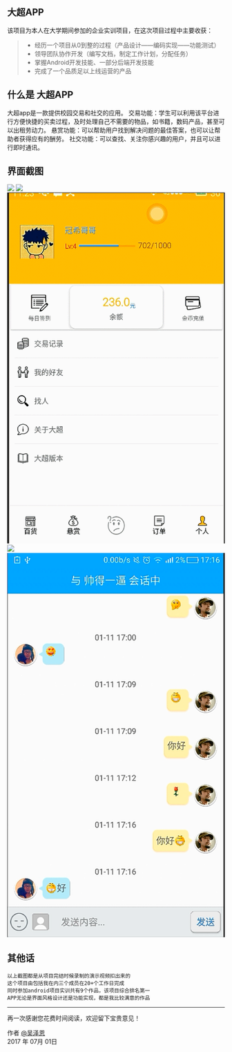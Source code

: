 ## 大超APP
该项目为本人在大学期间参加的企业实训项目，在这次项目过程中主要收获：

> * 经历一个项目从0到整的过程（产品设计——编码实现——功能测试）
> * 领导团队协作开发（编写文档，制定工作计划，分配任务）
> * 掌握Android开发技能、一部分后端开发技能
> * 完成了一个品质足以上线运营的产品

## 什么是 大超APP

大超app是一款提供校园交易和社交的应用。
交易功能：学生可以利用该平台进行方便快捷的买卖过程，及时处理自己不需要的物品，如书籍，数码产品，甚至可以出租劳动力。
悬赏功能：可以帮助用户找到解决问题的最佳答案，也可以让帮助者获得应有的酬劳。
社交功能：可以查找、关注你感兴趣的用户，并且可以进行即时通讯。

## 界面截图

![](https://github.com/DGUT-Asiasoft-2013/Client_DIBIAOZUIQIANGTEAM/blob/master/imgs/GIF.gif)
![](https://github.com/DGUT-Asiasoft-2013/Client_DIBIAOZUIQIANGTEAM/blob/master/imgs/GIF2.gif)
![](https://github.com/DGUT-Asiasoft-2013/Client_DIBIAOZUIQIANGTEAM/blob/master/imgs/GIF3.gif)
![](https://github.com/DGUT-Asiasoft-2013/Client_DIBIAOZUIQIANGTEAM/blob/master/imgs/GIF4.gif)
![](https://github.com/DGUT-Asiasoft-2013/Client_DIBIAOZUIQIANGTEAM/blob/master/imgs/GIF5.png)

## 其他话
    以上截图都是从项目完结时候录制的演示视频扣出来的
    这个项目由包括我在内三个成员在20+个工作日完成
    同时参加android项目实训共有9个作品，该项目综合排名第一
    APP无论是界面风格设计还是功能实现，都是我比较满意的作品

------

再一次感谢您花费时间阅读，欢迎留下宝贵意见！

作者 [@吴泽恩][1]     
2017 年 07月 01日    

[1]: https://github.com/DIBIAOZUIQIANGTEAM

